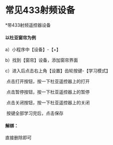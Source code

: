 # 常见433射频设备

*带433射频遥控器设备

#### 以杜亚窗帘为例

a）小程序中【设备】-【+】

b）找到【窗帘】设备，添加窗帘界面

c）进入后点击右上角【设置】齿轮按键-【学习模式】

​     点击打开按钮，按一下杜亚遥控器上的打开

​     点击暂停按钮，按一下杜亚遥控器上的暂停

​    点击关闭按钮，按一下杜亚遥控器上的关闭

​    按键全部学习完后，点击保存



#### 解绑：

直接删除即可

